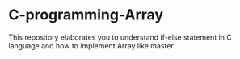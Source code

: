 # C-programming-Array

This repository elaborates you to understand if-else statement in C language and how to implement Array like master.
